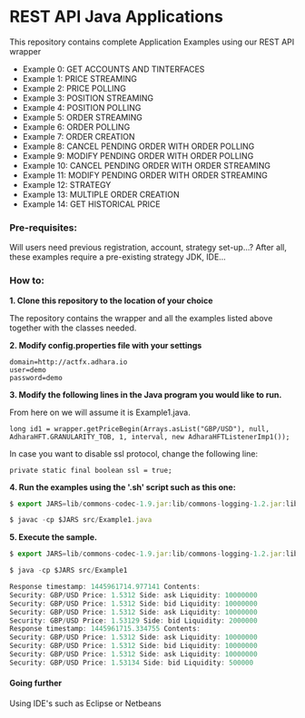 # REST API Java Applications
This repository contains complete Application Examples using our REST API wrapper

*  Example 0: GET ACCOUNTS AND TINTERFACES
*  Example 1: PRICE STREAMING
*  Example 2: PRICE POLLING
*  Example 3: POSITION STREAMING
*  Example 4: POSITION POLLING
*  Example 5: ORDER STREAMING
*  Example 6: ORDER POLLING
*  Example 7: ORDER CREATION
*  Example 8: CANCEL PENDING ORDER WITH ORDER POLLING
*  Example 9: MODIFY PENDING ORDER WITH ORDER POLLING
* Example 10: CANCEL PENDING ORDER WITH ORDER STREAMING
* Example 11: MODIFY PENDING ORDER WITH ORDER STREAMING
* Example 12: STRATEGY
* Example 13: MULTIPLE ORDER CREATION
* Example 14: GET HISTORICAL PRICE

### Pre-requisites:
Will users need previous registration, account, strategy set-up...? After all, these examples require a pre-existing strategy
JDK, IDE...

### How to:

**1. Clone this repository to the location of your choice** 

The repository contains the wrapper and all the examples listed above together with the classes needed. 

**2. Modify config.properties file with your settings** 

```
domain=http://actfx.adhara.io
user=demo
password=demo
```

**3. Modify the following lines in the Java program you would like to run.** 

From here on we will assume it is Example1.java.
```
long id1 = wrapper.getPriceBegin(Arrays.asList("GBP/USD"), null, AdharaHFT.GRANULARITY_TOB, 1, interval, new AdharaHFTListenerImp1());
```

In case you want to disable ssl protocol, change the following line:
```
private static final boolean ssl = true;
```

**4. Run the examples using the '.sh' script such as this one:**
```javascript
$ export JARS=lib/commons-codec-1.9.jar:lib/commons-logging-1.2.jar:lib/fluent-hc-4.5.jar:lib/httpclient-4.5.jar:lib/httpclient-cache-4.5.jar:lib/httpclient-win-4.5.jar:lib/httpcore-4.4.1.jar:lib/httpmime-4.5.jar:lib/jackson-all-1.9.9.jar:lib/jna-4.1.0.jar:lib/jna-platform-4.1.0.jar

$ javac -cp $JARS src/Example1.java
```

**5. Execute the sample.**
```javascript
$ export JARS=lib/commons-codec-1.9.jar:lib/commons-logging-1.2.jar:lib/fluent-hc-4.5.jar:lib/httpclient-4.5.jar:lib/httpclient-cache-4.5.jar:lib/httpclient-win-4.5.jar:lib/httpcore-4.4.1.jar:lib/httpmime-4.5.jar:lib/jackson-all-1.9.9.jar:lib/jna-4.1.0.jar:lib/jna-platform-4.1.0.jar

$ java -cp $JARS src/Example1

Response timestamp: 1445961714.977141 Contents:
Security: GBP/USD Price: 1.5312 Side: ask Liquidity: 10000000
Security: GBP/USD Price: 1.5312 Side: bid Liquidity: 10000000
Security: GBP/USD Price: 1.5312 Side: ask Liquidity: 10000000
Security: GBP/USD Price: 1.53129 Side: bid Liquidity: 2000000
Response timestamp: 1445961715.334755 Contents:
Security: GBP/USD Price: 1.5312 Side: ask Liquidity: 10000000
Security: GBP/USD Price: 1.5312 Side: bid Liquidity: 10000000
Security: GBP/USD Price: 1.5312 Side: ask Liquidity: 10000000
Security: GBP/USD Price: 1.53134 Side: bid Liquidity: 500000
```
#### Going further
Using IDE's such as Eclipse or Netbeans
